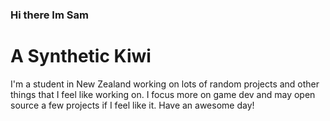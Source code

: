 ### Hi there Im Sam
# A Synthetic Kiwi

I'm a student in New Zealand working on lots of random projects and other things that I feel like working on. I focus more on game dev and may open source a few projects if I feel like it.
Have an awesome day!


<!--
**syntheticsam/syntheticsam** is a ✨ _special_ ✨ repository because its `README.md` (this file) appears on your GitHub profile.

Here are some ideas to get you started:

- 🔭 I’m currently working on ...
- 🌱 I’m currently learning ...
- 👯 I’m looking to collaborate on ...
- 🤔 I’m looking for help with ...
- 💬 Ask me about ...
- 📫 How to reach me: ...
- 😄 Pronouns: ...
- ⚡ Fun fact: ...
-->
